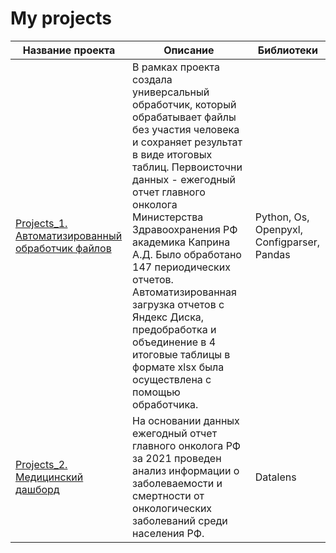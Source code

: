 # My projects


| Название проекта      | Описание                | Библиотеки |
| ------------- |------------------| -----|
|[Projects_1. Автоматизированный обработчик файлов](https://github.com/JaneJaneM/My-projects/tree/main/Projects_1)|В рамках проекта создала универсальный обработчик, который обрабатывает файлы без участия человека и сохраняет результат в виде итоговых таблиц. Первоисточни данных - ежегодный отчет главного онколога Министерства Здравоохранения РФ академика Каприна А.Д. Было обработано 147 периодических отчетов. Автоматизированная загрузка отчетов с Яндекс Диска, предобработка и объединение в 4 итоговые таблицы в формате xlsx была осуществлена с помощью обработчика.|Python, Os, Openpyxl, Configparser, Pandas |  
|[Projects_2. Медицинский дашборд]()|На основании данных ежегодный отчет главного онколога РФ за 2021 проведен анализ информации о заболеваемости и смертности от онкологических заболеваний среди населения РФ.|Datalens|
